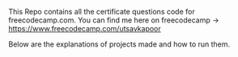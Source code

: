 This Repo contains all the certificate questions code for freecodecamp.com. You can find me here on freecodecamp -> https://www.freecodecamp.com/utsavkapoor

Below are the explanations of projects made and how to run them.


